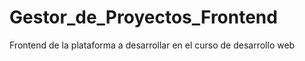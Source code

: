 # Gestor_de_Proyectos_Frontend
Frontend de la plataforma a desarrollar en el curso de desarrollo web

